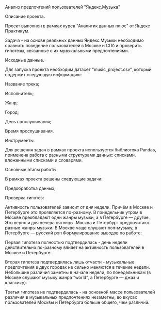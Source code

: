 Анализ предпочтений пользователей "Яндекс.Музыка"

Описание проекта.

Проект выполнен в рамках курса "Аналитик данных плюс" от Яндекс Практикум.

Задача - на основе реальных данных Яндекс.Музыки необходимо сравнить поведение пользователей в Москве и СПб и проверить гипотезы, связанные с их музыкальными предпочтениями.

Исходные данные.

Для запуска проекта необходим датасет "music_project.csv", который содержит следующую информацию:

Название трека;

Исполнитель;

Жанр;

Город;

День прослушивания;

Время прослушивания.

Инструменты.

Для решения задач в рамках проекта используется библиотека Pandas, применена работа с разными структурами данных: списками, вложенными списками и словарями.

Основные этапы работы.

В рамках проекта решены следующие задачи:

Предобработка данных;

Проверка гипотез:

Активность пользователей зависит от дня недели. Причём в Москве и Петербурге это проявляется по-разному.
В понедельник утром в Москве преобладают одни жанры музыки, а в Петербурге — другие. Это верно и для вечера пятницы.
Москва и Петербург предпочитают разные жанры музыки. В Москве чаще слушают поп-музыку, в Петербурге — русский рэп
Формулирование выводов по работе:

Первая гипотеза полностью подтвердилась - день недели действительно по-разному влияет на активность пользователей в Москве и Петербурге.

Вторая гипотеза подтвердилась лишь отчасти - музыкальные предпочтения в двух городах не сильно меняются в течение недели. Небольшие различия заметны в начале недели, по понедельникам (в Москве слушают музыку жанра “world”, а Петербурге — джаз и классику).

Третья гипотеза не подтвердилась - на основной массе пользователей различия в музыкальных предпочтениях незаметны, во вкусах пользователей Москвы и Петербурга больше общего, чем различий.
